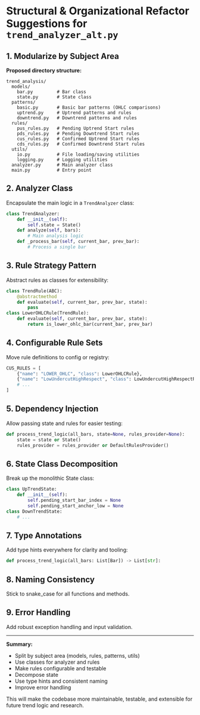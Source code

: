# Structural & Organizational Refactor Suggestions for `trend_analyzer_alt.py`

## 1. Modularize by Subject Area

**Proposed directory structure:**

```
trend_analysis/
  models/
    bar.py         # Bar class
    state.py       # State class
  patterns/
    basic.py       # Basic bar patterns (OHLC comparisons)
    uptrend.py     # Uptrend patterns and rules
    downtrend.py   # Downtrend patterns and rules
  rules/
    pus_rules.py   # Pending Uptrend Start rules
    pds_rules.py   # Pending Downtrend Start rules
    cus_rules.py   # Confirmed Uptrend Start rules
    cds_rules.py   # Confirmed Downtrend Start rules
  utils/
    io.py          # File loading/saving utilities
    logging.py     # Logging utilities
  analyzer.py      # Main analyzer class
  main.py          # Entry point
```

## 2. Analyzer Class

Encapsulate the main logic in a `TrendAnalyzer` class:

```python
class TrendAnalyzer:
    def __init__(self):
        self.state = State()
    def analyze(self, bars):
        # Main analysis logic
    def _process_bar(self, current_bar, prev_bar):
        # Process a single bar
```

## 3. Rule Strategy Pattern

Abstract rules as classes for extensibility:

```python
class TrendRule(ABC):
    @abstractmethod
    def evaluate(self, current_bar, prev_bar, state):
        pass
class LowerOHLCRule(TrendRule):
    def evaluate(self, current_bar, prev_bar, state):
        return is_lower_ohlc_bar(current_bar, prev_bar)
```

## 4. Configurable Rule Sets

Move rule definitions to config or registry:

```python
CUS_RULES = [
    {"name": "LOWER_OHLC", "class": LowerOHLCRule},
    {"name": "LowUndercutHighRespect", "class": LowUndercutHighRespectRule},
    # ...
]
```

## 5. Dependency Injection

Allow passing state and rules for easier testing:

```python
def process_trend_logic(all_bars, state=None, rules_provider=None):
    state = state or State()
    rules_provider = rules_provider or DefaultRulesProvider()
```

## 6. State Class Decomposition

Break up the monolithic State class:

```python
class UpTrendState:
    def __init__(self):
        self.pending_start_bar_index = None
        self.pending_start_anchor_low = None
class DownTrendState:
    # ...
```

## 7. Type Annotations

Add type hints everywhere for clarity and tooling:

```python
def process_trend_logic(all_bars: List[Bar]) -> List[str]:
```

## 8. Naming Consistency

Stick to snake_case for all functions and methods.

## 9. Error Handling

Add robust exception handling and input validation.

---

**Summary:**
- Split by subject area (models, rules, patterns, utils)
- Use classes for analyzer and rules
- Make rules configurable and testable
- Decompose state
- Use type hints and consistent naming
- Improve error handling

This will make the codebase more maintainable, testable, and extensible for future trend logic and research. 